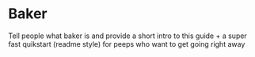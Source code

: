 # Baker

Tell people what baker is and provide a short intro to this guide + a super fast quikstart (readme style) for peeps who want to get going right away